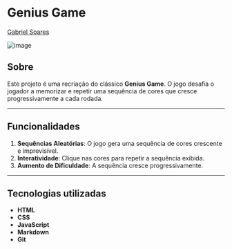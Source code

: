 # Genius Game

[Gabriel Soares](https://www.linkedin.com/in/gabriel-soares-3098782b0/)

![image](https://github.com/user-attachments/assets/ffe733bd-cca4-454e-9fa8-36f9a666c4af)

## Sobre
Este projeto é uma recriação do clássico **Genius Game**. O jogo desafia o jogador a memorizar e repetir uma sequência de cores que cresce progressivamente a cada rodada.

---

## Funcionalidades
1. **Sequências Aleatórias**: O jogo gera uma sequência de cores crescente e imprevisível.
2. **Interatividade**: Clique nas cores para repetir a sequência exibida.
3. **Aumento de Dificuldade**: A sequência cresce progressivamente.

---

## Tecnologias utilizadas
- **HTML**
- **CSS**
- **JavaScript**
- **Markdown**
- **Git**
